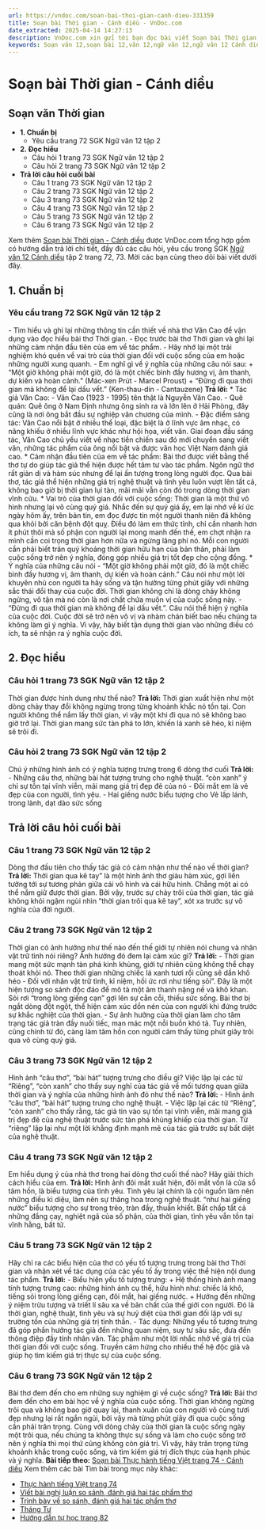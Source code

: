 ```yaml
---
url: https://vndoc.com/soan-bai-thoi-gian-canh-dieu-331359
title: Soạn bài Thời gian - Cánh diều - VnDoc.com
date_extracted: 2025-04-14 14:27:13
description: VnDoc.com xin gửi tới bạn đọc bài viết Soạn bài Thời gian - Cánh diều để bạn đọc cùng tham khảo và có thêm tài liệu học Ngữ văn 12 nhé.
keywords: Soạn văn 12,soạn bài 12,văn 12,ngữ văn 12,ngữ văn 12 Cánh diều,soạn ngữ văn 12,giải ngữ văn 12,soạn văn 12 Cánh diều,soạn văn 12 Cánh diều ngắn nhất,soạn bài 12 cánh diều,soạn văn 12 tập 2 trang 72 Cánh diều,Soạn bài Thời gian Cánh diều,Soạn bài Thời gian,Soạn văn Thời gian,Soạn bài Thời gian ngắn gọn,Thời gian,soạn văn 12 tập 2 trang 72,soạn văn 12 tập 2 trang 73
---
```


# Soạn bài Thời gian - Cánh diều
## Soạn văn Thời gian
  * **1\. Chuẩn bị**
    * Yêu cầu trang 72 SGK Ngữ văn 12 tập 2
  * **2\. Đọc hiểu**
    * Câu hỏi 1 trang 73 SGK Ngữ văn 12 tập 2
    * Câu hỏi 2 trang 73 SGK Ngữ văn 12 tập 2
  * **Trả lời câu hỏi cuối bài**
    * Câu 1 trang 73 SGK Ngữ văn 12 tập 2
    * Câu 2 trang 73 SGK Ngữ văn 12 tập 2
    * Câu 3 trang 73 SGK Ngữ văn 12 tập 2
    * Câu 4 trang 73 SGK Ngữ văn 12 tập 2
    * Câu 5 trang 73 SGK Ngữ văn 12 tập 2
    * Câu 6 trang 73 SGK Ngữ văn 12 tập 2

Xem thêm
[Soạn bài Thời gian - Cánh diều](<https://vndoc.com/soan-bai-thoi-gian-canh-dieu-331359>) được VnDoc.com tổng hợp gồm có hướng dẫn trả lời chi tiết, đầy đủ các câu hỏi, yêu cầu trong SGK [Ngữ văn 12 Cánh diều](<https://vndoc.com/soan-van-12-canh-dieu>) tập 2 trang 72, 73. Mời các bạn cùng theo dõi bài viết dưới đây.
## 1\. Chuẩn bị
### Yêu cầu trang 72 SGK Ngữ văn 12 tập 2
\- Tìm hiểu và ghi lại những thông tin cần thiết về nhà thơ Văn Cao để vận dụng vào đọc hiểu bài thơ Thời gian.
\- Đọc trước bài thơ Thời gian và ghi lại những cảm nhận đầu tiên của em về tác phẩm.
\- Hãy nhớ lại một trải nghiệm khó quên về vai trò của thời gian đối với cuộc sống của em hoặc những người xung quanh.
\- Em nghĩ gì về ý nghĩa của những câu nói sau:
\+ “Một giờ không phải một giờ, đó là một chiếc bình đầy hương vị, âm thanh, dự kiến và hoàn cảnh.” \(Mác-xen Prút - Marcel Proust\)
\+ “Đừng đi qua thời gian mà không để lại dấu vết.” \(Ken-thau-din - Cantauzene\)
**Trả lời:**
\* Tác giả Văn Cao:
\- Văn Cao \(1923 - 1995\) tên thật là Nguyễn Văn Cao.
\- Quê quán: Quê ông ở Nam Định nhưng ông sinh ra và lớn lên ở Hải Phòng, đây cũng là nơi ông bắt đầu sự nghiệp văn chương của mình.
\- Đặc điểm sáng tác: Văn Cao nổi bật ở nhiều thể loại, đặc biệt là ở lĩnh vực âm nhạc, có năng khiếu ở nhiều lĩnh vực khác như hội họa, viết văn. Giai đoạn đầu sáng tác, Văn Cao chủ yếu viết về nhạc tiền chiến sau đó mới chuyển sang viết văn, những tác phẩm của ông nổi bật và được văn học Việt Nam đánh giá cao.
\* Cảm nhận đầu tiên của em về tác phẩm: Bài thơ được viết bằng thể thơ tự do giúp tác giả thể hiện được hết tâm tư vào tác phẩm. Ngôn ngữ thơ rất giản dị và hàm súc nhưng để lại ấn tượng trong lòng người đọc. Qua bài thơ, tác giả thể hiện những giá trị nghệ thuật và tình yêu luôn vượt lên tất cả, không bao giờ bị thời gian lụi tàn, mãi mãi vẫn còn đó trong dòng thời gian vĩnh cửu.
\* Vai trò của thời gian đối với cuộc sống: Thời gian là một thứ vô hình nhưng lại vô cùng quý giá. Nhắc đến sự quý giá ấy, em lại nhớ về kí ức ngày hôm ấy, trên bản tin, em đọc được tin một người thanh niên đã không qua khỏi bởi căn bệnh đột quỵ. Điều đó làm em thức tỉnh, chỉ cần nhanh hơn ít phút thôi mà số phận con người lại mong manh đến thế, em chợt nhận ra mình cần coi trọng thời gian hơn nữa và ngừng lãng phí nó. Mỗi con người cần phải biết trân quý khoảng thời gian hữu hạn của bản thân, phải làm cuộc sống trở nên ý nghĩa, đóng góp nhiều giá trị tốt đẹp cho cộng đồng.
\* Ý nghĩa của những câu nói
\- “Một giờ không phải một giờ, đó là một chiếc bình đầy hương vị, âm thanh, dự kiến và hoàn cảnh.” Câu nói như một lời khuyên nhủ con người ta hãy sống và tận hưởng từng phút giây với những sắc thái đổi thay của cuộc đời. Thời gian không chỉ là dòng chảy không ngừng, vô tận mà nó còn là nơi chất chứa muôn vị của cuộc sống này.
\- “Đừng đi qua thời gian mà không để lại dấu vết.”. Câu nói thể hiện ý nghĩa của cuộc đời. Cuộc đời sẽ trở nên vô vị và nhàm chán biết bao nếu chúng ta không làm gì ý nghĩa. Vì vậy, hãy biết tận dụng thời gian vào những điều có ích, ta sẽ nhận ra ý nghĩa cuộc đời.
## 2\. Đọc hiểu
### Câu hỏi 1 trang 73 SGK Ngữ văn 12 tập 2
Thời gian được hình dung như thế nào?
**Trả lời:**
Thời gian xuất hiện như một dòng chảy thay đổi không ngừng trong từng khoảnh khắc nó tồn tại. Con người không thể nắm lấy thời gian, vì vậy một khi đi qua nó sẽ không bao giờ trở lại. Thời gian mang sức tàn phá to lớn, khiến lá xanh sẽ héo, kỉ niệm sẽ trôi đi.
### Câu hỏi 2 trang 73 SGK Ngữ văn 12 tập 2
Chú ý những hình ảnh có ý nghĩa tượng trưng trong 6 dòng thơ cuối
**Trả lời:**
\- Những câu thơ, những bài hát tượng trưng cho nghệ thuật. “còn xanh” ý chỉ sự tồn tại vĩnh viễn, mãi mang giá trị đẹp đẽ của nó
\- Đôi mắt em là vẻ đẹp của con người, tình yêu.
\- Hai giếng nước biểu tượng cho Vẻ lấp lánh, trong lành, dạt dào sức sống
## Trả lời câu hỏi cuối bài
### Câu 1 trang 73 SGK Ngữ văn 12 tập 2
Dòng thơ đầu tiên cho thấy tác giả có cảm nhận như thế nào về thời gian?
**Trả lời:**
Thời gian qua kẽ tay” là một hình ảnh thơ giàu hàm xúc, gợi liên tưởng tới sự tương phản giữa cái vô hình và cái hữu hình. Chẳng một ai có thể nắm giữ được thời gian. Bởi vậy, trước sự chảy trôi của thời gian, tác giả không khỏi ngậm ngùi nhìn “thời gian trôi qua kẽ tay”, xót xa trước sự vô nghĩa của đời người.
### Câu 2 trang 73 SGK Ngữ văn 12 tập 2
Thời gian có ảnh hưởng như thế nào đến thế giới tự nhiên nói chung và nhân vật trữ tình nói riêng? Ảnh hưởng đó đem lại cảm xúc gì?
**Trả lời:**
\- Thời gian mang một sức mạnh tàn phá kinh khủng, giới tự nhiên cũng không thể chạy thoát khỏi nó. Theo thời gian những chiếc lá xanh tươi rồi cũng sẽ dần khô héo
\- Đối với nhân vật trữ tình, kỉ niệm, hồi ức rơi như tiếng sỏi”. Đây là một hiện tượng so sánh độc đáo để mô tả một âm thanh nặng nề và khô khan. Sỏi rơi “trong lòng giếng cạn” gợi lên sự cằn cỗi, thiếu sức sống. Bài thơ bị ngắt dòng đột ngột, thể hiện cảm xúc dồn nén của con người khi đứng trước sự khắc nghiệt của thời gian.
\- Sự ảnh hưởng của thời gian làm cho tâm trạng tác giả tràn đầy nuối tiếc, man mác một nỗi buồn khó tả. Tuy nhiên, cũng chính từ đó, càng làm tâm hồn con người cảm thấy từng phút giây trôi qua vô cùng quý giá.
### Câu 3 trang 73 SGK Ngữ văn 12 tập 2
Hình ảnh “câu thơ”, “bài hát” tượng trưng cho điều gì? Việc lặp lại các từ “Riêng”, “còn xanh” cho thấy suy nghĩ của tác giả về mối tương quan giữa thời gian và ý nghĩa của những hình ảnh đó như thế nào?
**Trả lời:**
\- Hình ảnh “câu thơ”, “bài hát” tượng trưng cho nghệ thuật.
\- Việc lặp lại các từ “Riêng”, “còn xanh” cho thấy rằng, tác giả tin vào sự tồn tại vĩnh viễn, mãi mang giá trị đẹp đẽ của nghệ thuật trước sức tàn phá khủng khiếp của thời gian. Từ “riêng” lặp lại như một lời khẳng định mạnh mẽ của tác giả trước sự bất diệt của nghệ thuật.
### Câu 4 trang 73 SGK Ngữ văn 12 tập 2
Em hiểu dụng ý của nhà thơ trong hai dòng thơ cuối thế nào? Hãy giải thích cách hiểu của em.
**Trả lời:**
Hình ảnh đôi mắt xuất hiện, đôi mắt vốn là cửa sổ tâm hồn, là biểu tượng của tình yêu. Tình yêu lại chính là cội nguồn làm nên những điều kì diệu, làm nên sự thăng hoa trong nghệ thuật. “như hai giếng nước” biểu tượng cho sự trong trẻo, tràn đầy, thuần khiết. Bất chấp tất cả những đắng cay, nghiệt ngã của số phận, của thời gian, tình yêu vẫn tồn tại vĩnh hằng, bất tử.
### Câu 5 trang 73 SGK Ngữ văn 12 tập 2
Hãy chỉ ra các biểu hiện của thơ có yếu tố tượng trưng trong bài thơ Thời gian và nhận xét về tác dụng của các yếu tố ấy trong việc thể hiện nội dung tác phẩm.
**Trả lời:**
\- Biểu hiện yếu tố tượng trưng:
\+ Hệ thống hình ảnh mang tính tượng trưng cao: những hình ảnh cụ thể, hữu hình như: chiếc lá khô, tiếng sỏi trong lòng giếng cạn, đôi mắt, hai giếng nước.
\+ Hướng đến những ý niệm trừu tượng và triết lí sâu xa về bản chất của thế giới con người. Đó là thời gian, nghệ thuật, tình yêu và sự huỷ diệt của thời gian đối lập với sự trường tồn của những giá trị tình thần.
\- Tác dụng: Những yếu tố tượng trưng đã góp phần hướng tác giả đến những quan niệm, suy tư sâu sắc, đưa đến thông điệp đầy tính nhân văn. Tác phẩm như một lời nhắc nhở về giá trị của thời gian đối với cuộc sống. Truyền cảm hứng cho nhiều thế hệ độc giả và giúp họ tìm kiếm giá trị thực sự của cuộc sống.
### Câu 6 trang 73 SGK Ngữ văn 12 tập 2
Bài thơ đem đến cho em những suy nghiệm gì về cuộc sống?
**Trả lời:**
Bài thơ đem đến cho em bài học về ý nghĩa của cuộc sống. Thời gian không ngừng trôi qua và không bao giờ quay lại, thanh xuân của con người vô cùng tươi đẹp nhưng lại rất ngắn ngủi, bởi vậy mà từng phút giây đi qua cuộc sống cần phải trân trọng. Cùng với dòng chảy của thời gian là cuộc sống ngày một trôi qua, nếu chúng ta không thực sự sống và làm cho cuộc sống trở nên ý nghĩa thì mọi thứ cũng không còn giá trị. Vì vậy, hãy trân trọng từng khoảnh khắc trong cuộc sống, và tìm kiếm giá trị đích thực của hạnh phúc và ý nghĩa.
**Bài tiếp theo:** [Soạn bài Thực hành tiếng Việt trang 74 - Cánh diều](<https://vndoc.com/soan-bai-thuc-hanh-tieng-viet-trang-74-canh-dieu-331360>)
Xem thêm các bài Tìm bài trong mục này khác:
  * [Thực hành tiếng Việt trang 74](</soan-bai-thuc-hanh-tieng-viet-trang-74-canh-dieu-331360>)
  * [Viết bài nghị luận so sánh, đánh giá hai tác phẩm thơ](</soan-bai-viet-bai-nghi-luan-so-sanh-danh-gia-hai-tac-pham-tho-canh-dieu-331361>)
  * [Trình bày về so sánh, đánh giá hai tác phẩm thơ](</soan-bai-trinh-bay-ve-so-sanh-danh-gia-hai-tac-pham-tho-canh-dieu-331362>)
  * [Tháng Tư](</soan-bai-thang-tu-canh-dieu-331369>)
  * [Hướng dẫn tự học trang 82](</soan-bai-huong-dan-tu-hoc-trang-82-canh-dieu-331371>)

